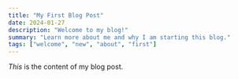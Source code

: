 ```yaml
---
title: "My First Blog Post"
date: 2024-01-27
description: "Welcome to my blog!"
summary: "Learn more about me and why I am starting this blog."
tags: ["welcome", "new", "about", "first"]
---
```


_This_ is the content of my blog post.
